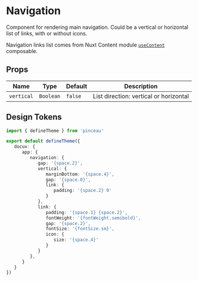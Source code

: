 # Navigation

Component for rendering main navigation. Could be a vertical or horizontal list of links, with or without icons.

Navigation links list comes from Nuxt Content module [`useContent`](https://content.nuxtjs.org/api/composables/use-document-driven/) composable.

## Props

| Name | Type | Default | Description |
| --- | --- | --- | --- |
| `vertical` | `Boolean` | `false` | List direction: vertical or horizontal |

## Design Tokens

```ts [tokens.config.ts]
import { defineTheme } from 'pinceau'

export default defineTheme({
   docux: {
      app: {
         navigation: {
            gap: '{space.2}',
            vertical: {
               marginBottom: '{space.4}',
               gap: '{space.0}',
               link: {
                  padding: '{space.2} 0'
               }
            },
            link: {
               padding: '{space.1} {space.2}',
               fontWeight: '{fontWeight.semibold}',
               gap: '{space.2}',
               fontSize: '{fontSize.sm}',
               icon: {
                  size: '{space.4}'
               }
            }
         },
      }
   }
})
```
